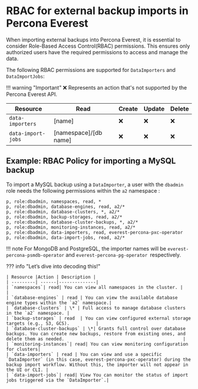 # RBAC for external backup imports in Percona Everest

When importing external backups into Percona Everest, it is essential to consider Role-Based Access Control(RBAC) permissions. This ensures only authorized users have the required permissions to access and manage the data.


The following RBAC permissions are supported for `DataImporters` and `DataImportJobs`:


!!! warning "Important"
    :x: Represents an action that's not supported by the Percona Everest API.

|**Resource**| **Read**| **Create**| **Update**|**Delete**|
|------------|---------|-----------|-----------|----------|
| `data-importers`|[name]| :x:|:x: | :x:|
| `data-import-jobs`|[namespace]/[db name]| :x:|:x: | :x:|


## Example: RBAC Policy for importing a MySQL backup

To import a MySQL backup using a `DataImporter`, a user with the `dbadmin` role needs the following permissions within the `a2` namespace :

    p, role:dbadmin, namespaces, read, *
    p, role:dbadmin, database-engines, read, a2/*
    p, role:dbadmin, database-clusters, *, a2/*
    p, role:dbadmin, backup-storages, read, a2/*
    p, role:dbadmin, database-cluster-backups, *, a2/*
    p, role:dbadmin, monitoring-instances, read, a2/*
    p, role:dbadmin, data-importers, read, everest-percona-pxc-operator
    p, role:dbadmin, data-import-jobs, read, a2/*

!!! note
    For MongoDB and PostgreSQL, the importer names will be `everest-percona-psmdb-operator` and `everest-percona-pg-operator `respectively.


??? info "Let’s dive into decoding this!"

    | Resource |Action | Description |
    | ---------| ------|--------------|
    | `namespaces`| read| You can view all namespaces in the cluster. |                                    |
    | `database-engines` | read | You can view the available database engine types within the `a2` namespace.|
    | `database-clusters` | \* | Full access to manage database clusters in the `a2` namespace. |
    | `backup-storages` | read  | You can view configured external storage targets (e.g., S3, GCS).          |
    | `database-cluster-backups` | \*| Grants full control over database backups. You can create new backups, restore from existing ones, and delete them as needed.                                             |
    | `monitoring-instances`| read| You can view monitoring configuration for clusters|
    | `data-importers` | read | You can view and use a specific `DataImporter` (in this case, everest-percona-pxc-operator) during the backup import workflow. Without this, the importer will not appear in the UI or CLI. |
    | `data-import-jobs`| read| View You can monitor the status of import jobs triggered via the `DataImporter`.|


